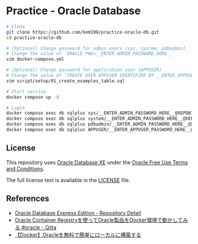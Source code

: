 # Practice - Oracle Database

```sh
# Clone
git clone https://github.com/kem198/practice-oracle-db.git
cd practice-oracle-db

# (Optional) Change password for admin users (sys, system, pdbadmin)
# Change the value of `ORACLE_PWD=__ENTER_ADMIN_PASSWORD_HERE__`
vim docker-compose.yml

# (Optional) Change password for application user (APPUSER)
# Change the value of `CREATE USER APPUSER IDENTIFIED BY __ENTER_APPUSER_PASSWORD_HERE__;`
vim script/setup/01_create_examples_table.sql

# Start service
docker compose up -d

# Login
docker compose exec db sqlplus sys/__ENTER_ADMIN_PASSWORD_HERE__@XEPDB1 as sysdba
docker compose exec db sqlplus system/__ENTER_ADMIN_PASSWORD_HERE__@XEPDB1
docker compose exec db sqlplus pdbadmin/__ENTER_ADMIN_PASSWORD_HERE__@XEPDB1
docker compose exec db sqlplus APPUSER/__ENTER_APPUSER_PASSWORD_HERE__@XEPDB1
```

## License

This repository uses [Oracle Database XE](https://www.oracle.com/jp/database/technologies/appdev/xe.html) under the [Oracle Free Use Terms and Conditions](https://www.oracle.com/downloads/licenses/oracle-free-license.html).

The full license text is available in the [LICENSE](./LICENSE) file.

## References

- [Oracle Database Express Edition - Repository Detail](https://container-registry.oracle.com/ords/f?p=113:4:5050694688007:::4:P4_REPOSITORY,AI_REPOSITORY,AI_REPOSITORY_NAME,P4_REPOSITORY_NAME,P4_EULA_ID,P4_BUSINESS_AREA_ID:803,803,Oracle%20Database%20Express%20Edition,Oracle%20Database%20Express%20Edition,1,0&cs=3oQDD5bKN0uKPlM4cbUTplI8klg4dSyCU7vkE8T1UVokexF9WHn2wR6xE1Z5i7W50TlQ3xq-2irOUPwTlyE3onA)
- [Oracle Container Registryを使ってOracle製品をDocker環境で動かしてみる \#oracle - Qiita](https://qiita.com/charon/items/44624e2cdf21449769cf)
- [【Docker】Oracleを無料で簡単にローカルに構築する](https://zenn.dev/re24_1986/articles/29430f2f8b4b46)
